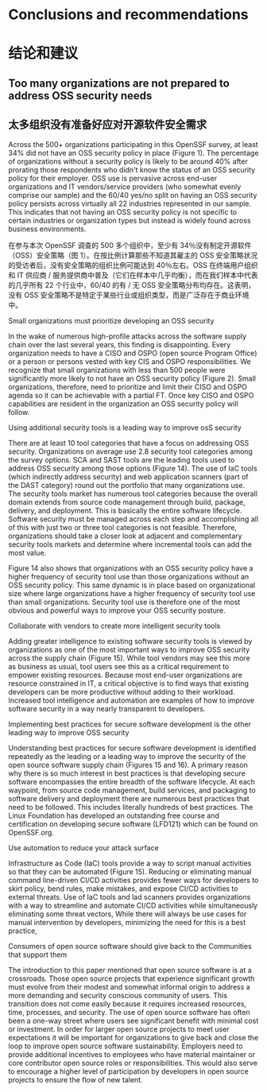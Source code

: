 # Conclusions and recommendations
# 结论和建议

## Too many organizations are not prepared to address OSS security needs
## 太多组织没有准备好应对开源软件安全需求

Across the 500+ organizations participating in this OpenSSF survey, at least 34% did not have an OSS security policy in place (Figure 1). The percentage of organizations without a security policy is likely to be around 40% after prorating those respondents who didn't know the status of an OSS security policy for their employer. OSS use is pervasive across end-user organizations and IT vendors/service providers (who somewhat evenly comprise our sample) and the 60/40 yes/no split on having an OSS security policy persists across virtually all 22 industries represented in our sample. This indicates that not having an OSS security policy is not specific to certain industries or organization types but instead is widely found across business environments.

在参与本次 OpenSSF 调查的 500 多个组织中，至少有 34％没有制定开源软件（OSS）安全策略（图 1）。在按比例计算那些不知道其雇主的 OSS 安全策略状况的受访者后，没有安全策略的组织比例可能达到 40％左右。OSS 在终端用户组织和 IT 供应商 / 服务提供商中普及（它们在样本中几乎均衡），而在我们样本中代表的几乎所有 22 个行业中，60/40 的有 / 无 OSS 安全策略分布均存在。这表明，没有 OSS 安全策略不是特定于某些行业或组织类型，而是广泛存在于商业环境中。

Small organizations must prioritize developing an OSS security

In the wake of numerous high-profile attacks across the software supply chain over the last several years, this finding is disappointing. Every organization needs to have a CISO and OSPO (open source Program Office) or a person or persons vested with key CIS and OSPO responsibilities.
We recognize that small organizations with less than 500 people were significantly more likely to not have an OSS security policy (Figure
2). Small organizations, therefore, need to prioritize and limit their CISO and OSPO agenda so it can be achievable with a partial FT. Once key CISO and OSPO capabilities are resident in the organization an OSS security policy will follow.

Using additional security tools is a leading way to improve osS security

There are at least 10 tool categories that have a focus on addressing OSS security. Organizations on average use 2.8 security tool categories among the survey options. SCA and SAST tools are the leading tools used to address OSS security among those options (Figure 14). The use of IaC tools (which indirectly address security) and web application scanners (part of the DAST category) round out the portfolio that many organizations use.
The security tools market has numerous tool categories because the overall domain extends from source code management through build, package, delivery, and deployment. This is basically the entire software lifecycle. Software security must be managed across each step and accomplishing all of this with just two or three tool categories is not feasible. Therefore, organizations should take a closer look at adjacent and complementary security tools markets and determine where incremental tools can add the most value.

Figure 14 also shows that organizations with an OSS security policy have a higher frequency of security tool use than those organizations without an OSS security policy. This same dynamic is in place based on organizational size where large organizations have a higher frequency of security tool use than small organizations. Security tool use is therefore one of the most obvious and powerful ways to improve your OSS security posture.


Collaborate with vendors to create more intelligent security tools

Adding greater intelligence to existing software security tools is viewed by organizations as one of the most important ways to improve OSS security across the supply chain (Figure 15). While tool vendors may see this more as business as usual, tool users see this as a critical requirement to empower existing resources.
Because most end-user organizations are resource constrained in IT, a critical objective is to find ways that existing developers can be more productive without adding to their workload. Increased tool intelligence and automation are examples of how to improve software security in a way nearly transparent to developers.

Implementing best practices for secure software development is the other leading way to improve OSS security

Understanding best practices for secure software development is identified repeatedly as the leading or a leading way to improve the security of the open source software supply chain (Figures 15 and 16). A primary reason why there is so much interest in best practices is that developing secure software encompasses the entire breadth of the software lifecycle. At each waypoint, from source code management, build services, and packaging to software delivery and deployment there are numerous best practices that need to be followed. This includes literally hundreds of best practices. The Linux Foundation has developed an outstanding free course and certification on developing secure software (LFD121) which can be found on OpenSSF.org.

Use automation to reduce your attack surface

Infrastructure as Code (IaC) tools provide a way to script manual activities so that they can be automated (Figure 15). Reducing or eliminating manual command line-driven CI/CD activities provides fewer ways for developers to skirt policy, bend rules, make mistakes, and expose CI/CD activities to external threats. Use of IaC tools and lad scanners provides organizations with a way to streamline and automate CI/CD activities while simultaneously eliminating some threat vectors, While there will always be use cases for manual intervention by developers, minimizing the need for this is a best practice,

Consumers of open source software should give back to the Communities that support them

The introduction to this paper mentioned that open source software is at a crossroads. Those open source projects that experience significant growth must evolve from their modest and somewhat informal origin to address a more demanding and security conscious community of users. This transition does not come easily because it requires increased resources, time, processes, and security. The use of open source software has often been a one-way street where users see significant benefit with minimal cost or investment. In order for larger open source projects to meet user expectations it will be important for organizations to give back and close the loop to improve open source software sustainability. Employers need to provide additional incentives to employees who have material maintainer or core contributor open source roles or responsibilities. This would also serve to encourage a higher level of participation by developers in open source projects to ensure the flow of new talent.

